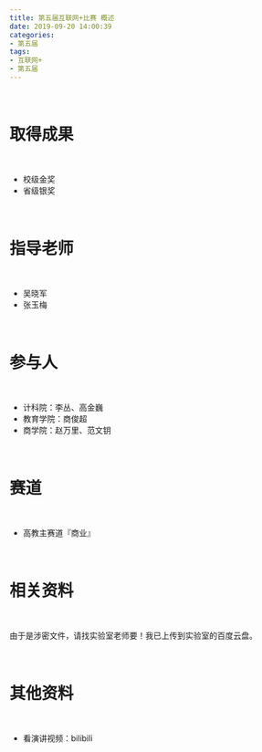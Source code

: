 ```yaml
---
title: 第五届互联网+比赛 概述
date: 2019-09-20 14:00:39
categories:
- 第五届
tags:
- 互联网+
- 第五届
---
```

<br/>

# 取得成果

<br/>

- 校级金奖
- 省级银奖

<br/>

# 指导老师

<br/>

- 吴晓军
- 张玉梅

<br/>

# 参与人

<br/>

- 计科院：李丛、高金巍
- 教育学院：商俊超
- 商学院：赵万里、范文钥

<br/>

# 赛道

<br/>

- 高教主赛道『商业』

<br/>

# 相关资料

<br/>

由于是涉密文件，请找实验室老师要！我已上传到实验室的百度云盘。

<br/>

# 其他资料

<br/>

- 看演讲视频：bilibili
